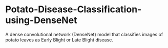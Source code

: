 # Potato-Disease-Classification-using-DenseNet
A dense convolutional network (DenseNet) model that classifies images of potato leaves as Early Blight or Late Blight disease.
